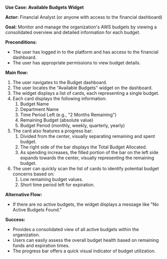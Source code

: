 **Use Case: Available Budgets Widget**


**Actor:** Financial Analyst (or anyone with access to the financial dashboard)

**Goal:** Monitor and manage the organization's AWS budgets by viewing a consolidated overview and detailed information for each budget.

**Preconditions:**

- The user has logged in to the platform and has access to the financial dashboard.
- The user has appropriate permissions to view budget details.



**Main flow:**

1. The user navigates to the Budget dashboard.
1. The user locates the "Available Budgets" widget on the dashboard.
1. The widget displays a list of cards, each representing a single budget.
1. Each card displays the following information:
   1. Budget Name
   1. Department Name
   1. Time Period Left (e.g., "2 Months Remaining")
   1. Remaining Budget (absolute value)
   1. Budget Period (monthly, weekly, quarterly, yearly)
1. The card also features a progress bar:
   1. Divided from the center, visually separating remaining and spent budget.
   1. The right side of the bar displays the Total Budget Allocated.
   1. As spending increases, the filled portion of the bar on the left side expands towards the center, visually representing the remaining budget.
1. The user can quickly scan the list of cards to identify potential budget concerns based on:
   1. Low remaining budget values.
   1. Short time period left for expiration.

**Alternative Flow:**

- If there are no active budgets, the widget displays a message like "No Active Budgets Found."

**Success:**

- Provides a consolidated view of all active budgets within the organization.
- Users can easily assess the overall budget health based on remaining funds and expiration times.
- The progress bar offers a quick visual indicator of budget utilization.
